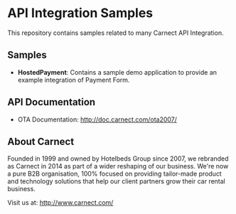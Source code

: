 # API Integration Samples

This repository contains samples related to many Carnect API Integration.

## Samples

* **HostedPayment**: Contains a sample demo application to provide an example integration of Payment Form.

## API Documentation

* OTA Documentation: http://doc.carnect.com/ota2007/

## About Carnect

Founded in 1999 and owned by Hotelbeds Group since 2007, we rebranded as Carnect in 2014 as part of a wider reshaping of our business.
We're now a pure B2B organisation, 100% focused on providing tailor-made product and technology solutions that help our client partners grow their car rental business. 

Visit us at: http://www.carnect.com/